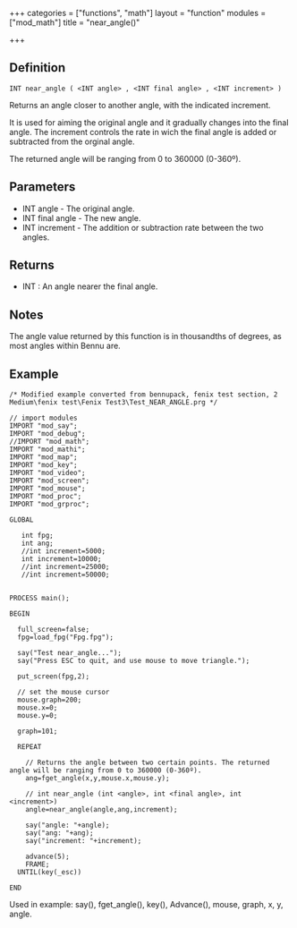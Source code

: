 +++
categories = ["functions", "math"]
layout = "function"
modules = ["mod_math"]
title = "near_angle()"

+++

## Definition

    INT near_angle ( <INT angle> , <INT final angle> , <INT increment> )

Returns an angle closer to another angle, with the indicated increment.

It is used for aiming the original angle and it gradually changes into the final angle. The increment controls the rate in wich the final angle is added or subtracted from the orginal angle.

The returned angle will be ranging from 0 to 360000 (0-360º).

## Parameters

- INT angle - The original angle.
- INT final angle - The new angle.
- INT increment - The addition or subtraction rate between the two angles.

## Returns

- INT : An angle nearer the final angle.

## Notes

The angle value returned by this function is in thousandths of degrees, as most angles within Bennu are.

## Example

```
/* Modified example converted from bennupack, fenix test section, 2 Medium\fenix test\Fenix Test3\Test_NEAR_ANGLE.prg */

// import modules
IMPORT "mod_say";
IMPORT "mod_debug";
//IMPORT "mod_math";
IMPORT "mod_mathi";
IMPORT "mod_map";
IMPORT "mod_key";
IMPORT "mod_video";
IMPORT "mod_screen";
IMPORT "mod_mouse";
IMPORT "mod_proc";
IMPORT "mod_grproc";

GLOBAL

   int fpg;
   int ang;
   //int increment=5000;
   int increment=10000;
   //int increment=25000;
   //int increment=50000;


PROCESS main();

BEGIN

  full_screen=false;
  fpg=load_fpg("Fpg.fpg");

  say("Test near_angle...");
  say("Press ESC to quit, and use mouse to move triangle.");

  put_screen(fpg,2);

  // set the mouse cursor
  mouse.graph=200;
  mouse.x=0;
  mouse.y=0;

  graph=101;

  REPEAT

    // Returns the angle between two certain points. The returned angle will be ranging from 0 to 360000 (0-360º).
    ang=fget_angle(x,y,mouse.x,mouse.y);

    // int near_angle (int <angle>, int <final angle>, int <increment>)
    angle=near_angle(angle,ang,increment);

    say("angle: "+angle);
    say("ang: "+ang);
    say("increment: "+increment);

    advance(5);
    FRAME;
  UNTIL(key(_esc))

END
```

Used in example: say(), fget_angle(), key(), Advance(), mouse, graph, x, y, angle.
